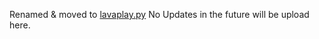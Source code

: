 Renamed & moved to [lavaplay.py](https://pypi.org/project/lavaplay.py/)
No Updates in the future will be upload here.